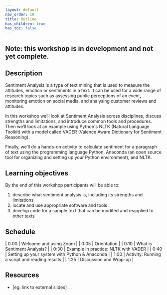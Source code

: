 ```yaml
---
layout: default
nav_order: 10
title: Outline
has_children: true
has_toc: false
---
```


## Note: this workshop is in development and not yet complete.

## Description
Sentiment Analysis is a type of text mining that is used to measure the attitudes, emotion or sentiments in a text. It can be used for a wide range of research topics such as assessing public perceptions of an event, monitoring emotion on social media, and analysing customer reviews and attitudes.

In this workshop we’ll look at Sentiment Analysis across disciplines, discuss strengths and limitations, and introduce common tools and procedures. Then we’ll look at an example using Python's NLTK (Natural Language Toolkit) with a model called VADER (Valence Aware Dictionary for Sentiment Reasoning).

Finally, we’ll do a hands-on activity to calculate sentiment for a paragraph of text using the programming language Python, Anaconda (an open source tool for organizing and setting up your Python environment), and NLTK. 

## Learning objectives

By the end of this workshop participants will be able to:

1. describe what sentiment analysis is, including its strengths and limitations
2. locate and use appropriate software and tools
3. develop code for a sample text that can be modifed and reapplied to other texts

## Schedule

| 0:00 | Welcome and using Zoom | 
| 0:05 | Orientation | 
| 0:10 | What is Sentiment Analysis? | 
| 0:30 | Example in practice: NLTK with VADER |
| 0:40 | Setting up your system with Python & Anaconda | 
| 1:00 | Activity: Running a script and reading results | 
| 1:25 | Discussion and Wrap-up |

## Resources
* [eg. link to external slides]
